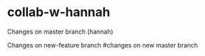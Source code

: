 # collab-w-hannah


Changes on master branch (hannah)

Changes on new-feature branch
#changes on new master branch
